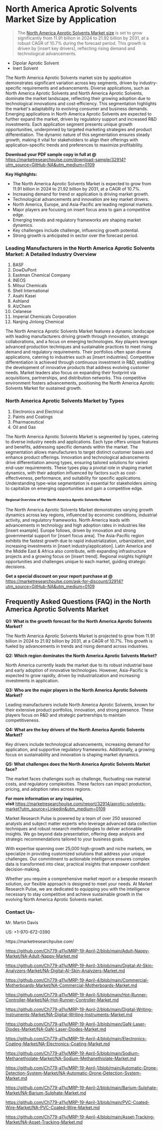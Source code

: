 <h1>North America Aprotic Solvents Market&nbsp;Size by Application</h1><blockquote><p>The <a href="https://marketresearchpulse.com/download-sample/32914?utm_source=GitHub-NA&amp;utm_medium=0109">North America Aprotic Solvents Market size</a> is set to grow significantly from 11.91 billion in 2024 to 21.92 billion by 2031, at a robust CAGR of 10.7% during the forecast period. This growth is driven by [insert key drivers], reflecting rising demand and technological advancements.</p></blockquote><ul><li>Dipolar Aprotic Solvent <li> Inert Solvent</li></ul><p>The North America Aprotic Solvents market size by application demonstrates significant variation across key segments, driven by industry-specific requirements and advancements. Diverse applications, such as North America Aprotic Solvents and North America Aprotic Solvents, dominate the market landscape, reflecting their growing adoption due to technological innovations and cost-efficiency. This segmentation highlights the market's adaptability to evolving consumer and business demands. Emerging applications in North America Aprotic Solvents are expected to further expand the market, driven by regulatory support and increased R&D investments. Each application segment presents unique growth opportunities, underpinned by targeted marketing strategies and product differentiation. The dynamic nature of this segmentation ensures steady growth, making it vital for stakeholders to align their offerings with application-specific trends and preferences to maximize profitability.</p><p><strong>Download your PDF sample copy in full at @ </strong><a href="https://marketresearchpulse.com/download-sample/32914?utm_source=GitHub-NA&amp;utm_medium=0109">https://marketresearchpulse.com/download-sample/32914?utm_source=GitHub-NA&amp;utm_medium=0109</a></p><p><strong>Key Highlights: </strong></p><ul><li>The North America Aprotic Solvents Market is expected to grow from 11.91 billion in 2024 to 21.92 billion by 2031, at a CAGR of 10.7%.</li><li>Increasing demand for trend or application is driving market growth.</li><li>Technological advancements and innovation are key market drivers.</li><li>North America, Europe, and Asia-Pacific are leading regional markets.</li><li>Major players are focusing on insert focus area to gain a competitive edge.</li><li>Emerging trends and regulatory frameworks are shaping market dynamics.</li><li>Key challenges include challenge, influencing growth potential.</li><li>Strong growth is anticipated in sector over the forecast period.</li></ul><h3>Leading Manufacturers in the North America Aprotic Solvents Market: A Detailed Industry Overview</h3><ol><li>BASF</li><li>DowDuPont</li><li>Eastman Chemical Company</li><li>INEOS</li><li>Mitsui Chemicals</li><li>Shell International</li><li>Asahi Kasei</li><li>Ashland</li><li>AlzChem</li><li>Celanese</li><li>Imperial Chemicals Corporation</li><li>Nanjing Jinlong Chemical</li></ol><div class="flex max-w-full flex-col flex-grow"><div class="min-h-8 text-message flex w-full flex-col items-end gap-2 whitespace-normal break-words [.text-message+&amp;]:mt-5" dir="auto" data-message-author-role="assistant" data-message-id="fd8432e4-4910-450d-b182-61b7bfb0a01f" data-message-model-slug="gpt-4o"><div class="flex w-full flex-col gap-1 empty:hidden first:pt-[3px]"><div class="markdown prose w-full break-words dark:prose-invert light"><p>The North America Aprotic Solvents Market features a dynamic landscape with leading manufacturers driving growth through innovation, strategic collaborations, and a focus on emerging technologies. Key players leverage advanced production techniques and sustainable practices to meet rising demand and regulatory requirements. Their portfolios often span diverse applications, catering to industries such as [insert industries]. Competitive differentiation is achieved through continuous investment in R&amp;D, enabling the development of innovative products that address evolving customer needs. Market leaders also focus on expanding their footprint via acquisitions, partnerships, and distribution networks. This competitive environment fosters advancements, positioning the North America Aprotic Solvents Market for sustained growth.</p></div></div></div></div><h3>North America Aprotic Solvents Market by Types</h3><ol><li>Electronics and Electrical <li> Paints and Coatings <li> Pharmaceutical <li> Oil and Gas</li></ol><div class="flex max-w-full flex-col flex-grow"><div class="min-h-8 text-message flex w-full flex-col items-end gap-2 whitespace-normal break-words [.text-message+&amp;]:mt-5" dir="auto" data-message-author-role="assistant" data-message-id="084470be-0bb7-4664-bddf-5156b4f41249" data-message-model-slug="gpt-4o-mini"><div class="flex w-full flex-col gap-1 empty:hidden first:pt-[3px]"><div class="markdown prose w-full break-words dark:prose-invert light"><p>The North America Aprotic Solvents Market is segmented by types, catering to diverse industry needs and applications. Each type offers unique features and benefits, addressing specific demands within the market. The segmentation allows manufacturers to target distinct customer bases and enhance product offerings. Innovation and technological advancements drive differentiation among types, ensuring tailored solutions for varied end-user requirements. These types play a pivotal role in shaping market dynamics, with their adoption influenced by factors such as cost-effectiveness, performance, and suitability for specific applications. Understanding type-wise segmentation is essential for stakeholders aiming to capitalize on emerging opportunities and gain a competitive edge.</p></div></div></div></div><h3><span style="font-size: 11px;">Regional Overview of the North America Aprotic Solvents Market</span></h3><div class="flex max-w-full flex-col flex-grow"><div class="min-h-8 text-message flex w-full flex-col items-end gap-2 whitespace-normal break-words [.text-message+&amp;]:mt-5" dir="auto" data-message-author-role="assistant" data-message-id="e9038762-ce64-4e30-91c9-9bd413514231" data-message-model-slug="gpt-4o-mini"><div class="flex w-full flex-col gap-1 empty:hidden first:pt-[3px]"><div class="markdown prose w-full break-words dark:prose-invert light"><p>The North America Aprotic Solvents Market demonstrates varying growth dynamics across key regions, influenced by economic conditions, industrial activity, and regulatory frameworks. North America leads with advancements in technology and high adoption rates in industries like [insert example]. Europe follows, driven by innovation and strong governmental support for [insert focus area]. The Asia-Pacific region exhibits the fastest growth due to rapid industrialization, urbanization, and increasing investments in [insert industry/application]. Latin America and the Middle East &amp; Africa also contribute, with expanding infrastructure projects and a growing focus on [insert trend]. Regional insights highlight opportunities and challenges unique to each market, guiding strategic decisions.</p></div></div></div></div><p><strong>Get a special discount on your report purchase at @ </strong><a href="https://marketresearchpulse.com/ask-for-discount/32914?utm_source=GitHub-NA&amp;utm_medium=0109">https://marketresearchpulse.com/ask-for-discount/32914?utm_source=GitHub-NA&amp;utm_medium=0109</a></p><h2>Frequently Asked Questions (FAQ) in the North America Aprotic Solvents Market</h2><p><strong>Q1: What is the growth forecast for the North America Aprotic Solvents Market?</strong></p><p>The North America Aprotic Solvents Market is projected to grow from 11.91 billion in 2024 to 21.92 billion by 2031, at a CAGR of 10.7%. This growth is fueled by advancements in trends and rising demand across industries.</p><p><strong>Q2: Which region dominates the North America Aprotic Solvents Market?</strong></p><p>North America currently leads the market due to its robust industrial base and early adoption of innovative technologies. However, Asia-Pacific is expected to grow rapidly, driven by industrialization and increasing investments in application.</p><p><strong>Q3: Who are the major players in the North America Aprotic Solvents Market?</strong></p><p>Leading manufacturers include North America Aprotic Solvents, known for their extensive product portfolios, innovation, and strong presence. These players focus on R&amp;D and strategic partnerships to maintain competitiveness.</p><p><strong>Q4: What are the key drivers of the North America Aprotic Solvents Market?</strong></p><p>Key drivers include technological advancements, increasing demand for application, and supportive regulatory frameworks. Additionally, a growing focus on sustainability and innovation is shaping market dynamics.</p><p><strong>Q5: What challenges does the North America Aprotic Solvents Market face?</strong></p><p>The market faces challenges such as challenge, fluctuating raw material costs, and regulatory complexities. These factors can impact production, pricing, and adoption rates across regions.</p><p><strong>For more information or any inquiries, visit&nbsp;</strong><a href="https://marketresearchpulse.com/report/32914/aprotic-solvents-market?utm_source=Linkedin&utm_medium=0109">https://marketresearchpulse.com/report/32914/aprotic-solvents-market?utm_source=Linkedin&utm_medium=0109</a></p><p>Market Research Pulse is powered by a team of over 250 seasoned analysts and subject matter experts who leverage advanced data collection techniques and robust research methodologies to deliver actionable insights. We go beyond data presentation, offering deep analysis and strategic recommendations tailored to your business goals.</p><p>With expertise spanning over 25,000 high-growth and niche markets, we specialize in providing customized solutions that address your unique challenges. Our commitment to actionable intelligence ensures complex data is transformed into clear, practical insights that empower confident decision-making.</p><p>Whether you require a comprehensive market report or a bespoke research solution, our flexible approach is designed to meet your needs. At Market Research Pulse, we are dedicated to equipping you with the intelligence necessary to stay competitive and achieve sustainable growth in the evolving North America Aprotic Solvents market.</p><h3><strong>Contact Us-</strong></h3><p>Mr. Martin Davis</p><p>US: +1-970-672-0390</p><p>https://marketresearchpulse.com/</p><p><a href="https://github.com/Ch779-a11y/MRP-19-April-2/blob/main/Adult-Nappy-Market/NA-Adult-Nappy-Market.md">https://github.com/Ch779-a11y/MRP-19-April-2/blob/main/Adult-Nappy-Market/NA-Adult-Nappy-Market.md</a></p><p><a href="https://github.com/Ch779-a11y/MRP-19-April-3/blob/main/Digital-AI-Skin-Analyzers-Market/NA-Digital-AI-Skin-Analyzers-Market.md">https://github.com/Ch779-a11y/MRP-19-April-3/blob/main/Digital-AI-Skin-Analyzers-Market/NA-Digital-AI-Skin-Analyzers-Market.md</a></p><p><a href="https://github.com/Ch779-a11y/MRP-19-April-4/blob/main/Commercial-Motherboards-Market/NA-Commercial-Motherboards-Market.md">https://github.com/Ch779-a11y/MRP-19-April-4/blob/main/Commercial-Motherboards-Market/NA-Commercial-Motherboards-Market.md</a></p><p><a href="https://github.com/Ch779-a11y/MRP-19-April-5/blob/main/Hot-Runner-Controller-Market/NA-Hot-Runner-Controller-Market.md">https://github.com/Ch779-a11y/MRP-19-April-5/blob/main/Hot-Runner-Controller-Market/NA-Hot-Runner-Controller-Market.md</a></p><p><a href="https://github.com/Ch779-a11y/MRP-19-April-2/blob/main/Digital-Writing-Instruments-Market/NA-Digital-Writing-Instruments-Market.md">https://github.com/Ch779-a11y/MRP-19-April-2/blob/main/Digital-Writing-Instruments-Market/NA-Digital-Writing-Instruments-Market.md</a></p><p><a href="https://github.com/Ch779-a11y/MRP-19-April-3/blob/main/GaN-Laser-Diodes-Market/NA-GaN-Laser-Diodes-Market.md">https://github.com/Ch779-a11y/MRP-19-April-3/blob/main/GaN-Laser-Diodes-Market/NA-GaN-Laser-Diodes-Market.md</a></p><p><a href="https://github.com/Ch779-a11y/MRP-19-April-4/blob/main/Electronics-Coating-Market/NA-Electronics-Coating-Market.md">https://github.com/Ch779-a11y/MRP-19-April-4/blob/main/Electronics-Coating-Market/NA-Electronics-Coating-Market.md</a></p><p><a href="https://github.com/Ch779-a11y/MRP-19-April-5/blob/main/Sodium-Methanethiolate-Market/NA-Sodium-Methanethiolate-Market.md">https://github.com/Ch779-a11y/MRP-19-April-5/blob/main/Sodium-Methanethiolate-Market/NA-Sodium-Methanethiolate-Market.md</a></p><p><a href="https://github.com/Ch779-a11y/MRP-19-April-1/blob/main/Automatic-Drone-Detection-System-Market/NA-Automatic-Drone-Detection-System-Market.md">https://github.com/Ch779-a11y/MRP-19-April-1/blob/main/Automatic-Drone-Detection-System-Market/NA-Automatic-Drone-Detection-System-Market.md</a></p><p><a href="https://github.com/Ch779-a11y/MRP-19-April-2/blob/main/Barium-Sulphate-Market/NA-Barium-Sulphate-Market.md">https://github.com/Ch779-a11y/MRP-19-April-2/blob/main/Barium-Sulphate-Market/NA-Barium-Sulphate-Market.md</a></p><p><a href="https://github.com/Ch779-a11y/MRP-19-April-3/blob/main/PVC-Coated-Wire-Market/NA-PVC-Coated-Wire-Market.md">https://github.com/Ch779-a11y/MRP-19-April-3/blob/main/PVC-Coated-Wire-Market/NA-PVC-Coated-Wire-Market.md</a></p><p><a href="https://github.com/Ch779-a11y/MRP-19-April-4/blob/main/Asset-Tracking-Market/NA-Asset-Tracking-Market.md">https://github.com/Ch779-a11y/MRP-19-April-4/blob/main/Asset-Tracking-Market/NA-Asset-Tracking-Market.md</a></p>
